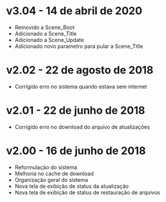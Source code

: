 # v3.04 - 14 de abril de 2020
- Removido a Scene_Boot
- Adicionado a Scene_Title
- Adicionado a Scene_Update
- Adicionado novo parametro para pular a Scene_Title

# v2.02 - 22 de agosto de 2018
- Corrigido erro no sistema quando estava sem internet

# v2.01 - 22 de junho de 2018
- Corrigido erro no download do arquivo de atualizações

# v2.00 - 16 de junho de 2018
- Reformulação do sistema
- Melhoria no cache de download
- Organização geral do sistema
- Nova tela de exibição de status da atualização
- Nova tela de exibição de status de restauração de arquivos
